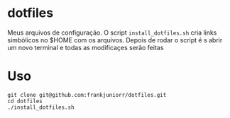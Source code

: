 # dotfiles
Meus arquivos de configuração.
O script `install_dotfiles.sh` cria links simbólicos no $HOME com os arquivos.
Depois de rodar o script é s abrir um novo terminal e todas as modificaçes serão feitas

# Uso
```
git clone git@github.com:frankjuniorr/dotfiles.git
cd dotfiles
./install_dotfiles.sh
```
